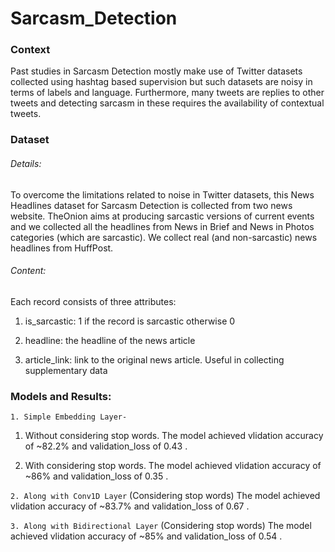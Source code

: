# Sarcasm_Detection
### Context
Past studies in Sarcasm Detection mostly make use of Twitter datasets collected using hashtag based supervision but such datasets are noisy in terms of labels and language. Furthermore, many tweets are replies to other tweets and detecting sarcasm in these requires the availability of contextual tweets.
### Dataset 
###### Details:
To overcome the limitations related to noise in Twitter datasets, this News Headlines dataset for Sarcasm Detection is collected from two news website. TheOnion aims at producing sarcastic versions of current events and we collected all the headlines from News in Brief and News in Photos categories (which are sarcastic). We collect real (and non-sarcastic) news headlines from HuffPost.
###### Content:
Each record consists of three attributes:
1. is_sarcastic: 1 if the record is sarcastic otherwise 0

2. headline: the headline of the news article

3. article_link: link to the original news article. Useful in collecting supplementary data
### Models and Results:
```1. Simple Embedding Layer-```
1. Without considering stop words.
The model achieved vlidation accuracy of ~82.2% and validation_loss of 0.43 .

2. With considering stop words.
The model achieved vlidation accuracy of ~86% and validation_loss of 0.35 .

```2. Along with Conv1D Layer```
(Considering stop words) The model achieved vlidation accuracy of ~83.7% and validation_loss of 0.67 .

```3. Along with Bidirectional Layer```
(Considering stop words) The model achieved vlidation accuracy of ~85% and validation_loss of 0.54 .

